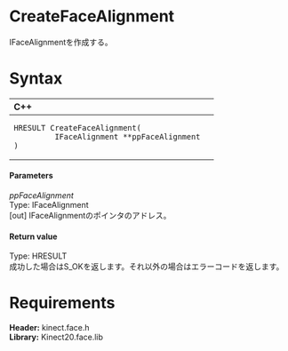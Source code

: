 CreateFaceAlignment  
===================  

IFaceAlignmentを作成する。 <span id="syntaxSection"></span>

Syntax  
======  

<table>
<colgroup>
<col width="100%" />
</colgroup>
<thead>
<tr class="header">
<th align="left">C++</th>
</tr>
</thead>
<tbody>
<tr class="odd">
<td align="left"><pre><code>HRESULT CreateFaceAlignment(  
         IFaceAlignment **ppFaceAlignment  
)</code></pre></td>
</tr>
</tbody>
</table>

<span id="ID4EG"></span>
#### Parameters  

*ppFaceAlignment*    
Type: IFaceAlignment  
[out] IFaceAlignmentのポインタのアドレス。  

<span id="ID4EN"></span>
#### Return value  

Type: HRESULT  
成功した場合はS\_OKを返します。それ以外の場合はエラーコードを返します。  

<span id="requirements"></span>

Requirements  
============  

**Header:** kinect.face.h  
**Library:** Kinect20.face.lib  



<!--Please do not edit the data in the comment block below.-->
<!--
TOCTitle : CreateFaceAlignment
RLTitle : CreateFaceAlignment
KeywordK : CreateFaceAlignment
KeywordF : CreateFaceAlignment
KeywordF : Microsoft.Kinect.face.CreateFaceAlignment(IFaceAlignment@)
KeywordA : M:Microsoft.Kinect.face.CreateFaceAlignment(IFaceAlignment@)
AssetID : M:Microsoft.Kinect.face.CreateFaceAlignment(IFaceAlignment@)
Locale : en-us
CommunityContent : 1
APIType : Managed
APILocation : 
APIName : Microsoft.Kinect.face.CreateFaceAlignment
TargetOS : Windows
TopicType : kbSyntax
DevLang : C++
DocSet : K4Wv2
ProjType : K4Wv2Proj
Technology : Kinect for Windows
Product : Kinect for Windows SDK v2
productversion : 20
-->
